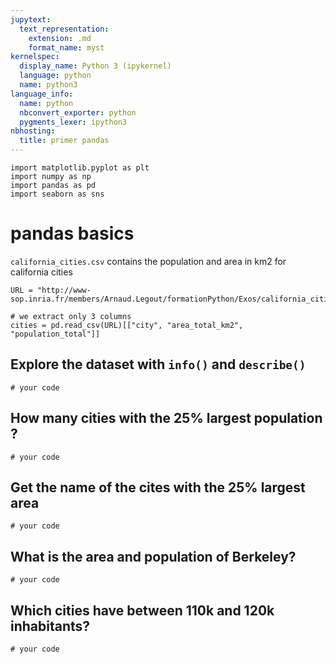 ```yaml
---
jupytext:
  text_representation:
    extension: .md
    format_name: myst
kernelspec:
  display_name: Python 3 (ipykernel)
  language: python
  name: python3
language_info:
  name: python
  nbconvert_exporter: python
  pygments_lexer: ipython3
nbhosting:
  title: primer pandas
---
```


```{code-cell} ipython3
import matplotlib.pyplot as plt
import numpy as np
import pandas as pd
import seaborn as sns
```

# pandas basics

`california_cities.csv` contains the population and area in km2 for california cities

```{code-cell} ipython3
URL = "http://www-sop.inria.fr/members/Arnaud.Legout/formationPython/Exos/california_cities.csv"

# we extract only 3 columns
cities = pd.read_csv(URL)[["city", "area_total_km2", "population_total"]]
```

## Explore the dataset with `info()` and `describe()`

```{code-cell} ipython3
# your code
```

## How many cities with the 25% largest population ?

```{code-cell} ipython3
# your code
```

## Get the name of the cites with the 25% largest area

```{code-cell} ipython3
# your code
```

## What is the area and population of Berkeley?

```{code-cell} ipython3
# your code
```

## Which cities have between 110k and 120k inhabitants?

```{code-cell} ipython3
# your code
```
